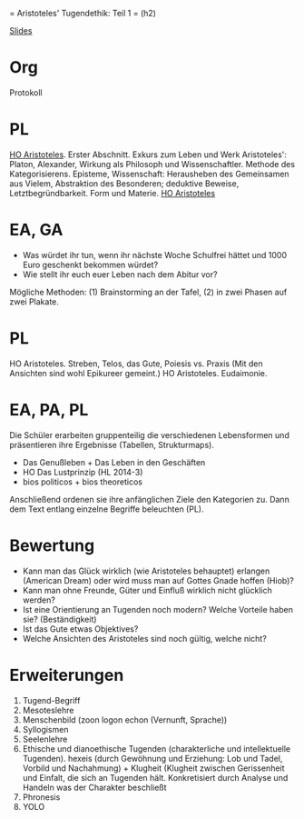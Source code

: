 = Aristoteles' Tugendethik: Teil 1 = (h2)

[Slides](http://xcosx.de/mgb/keineph-slides/ethik-slides/Aristoteles.html)

# Org
Protokoll

# PL
[HO Aristoteles](ho/HO_Aristoteles.md). Erster Abschnitt.
Exkurs zum Leben und Werk Aristoteles':
Platon, Alexander, Wirkung als Philosoph und Wissenschaftler. Methode des Kategorisierens. Episteme, Wissenschaft: Herausheben des Gemeinsamen aus Vielem, Abstraktion des Besonderen; deduktive Beweise, Letztbegründbarkeit. Form und Materie.
[HO Aristoteles](ho/HO_Aristoteles.pdf)

# EA, GA

* Was würdet ihr tun, wenn ihr nächste Woche Schulfrei hättet und 1000 Euro geschenkt bekommen würdet?
* Wie stellt ihr euch euer Leben nach dem Abitur vor?

Mögliche Methoden: (1) Brainstorming an der Tafel, (2) in zwei Phasen auf zwei Plakate.

# PL
HO Aristoteles. Streben, Telos, das Gute, Poiesis vs. Praxis
(Mit den Ansichten sind wohl Epikureer gemeint.)
HO Aristoteles. Eudaimonie.

# EA, PA, PL
Die Schüler erarbeiten gruppenteilig die verschiedenen Lebensformen und präsentieren ihre Ergebnisse (Tabellen, Strukturmaps).
* Das Genußleben + Das Leben in den Geschäften
* HO Das Lustprinzip (HL 2014-3)
* bios politicos + bios theoreticos

Anschließend ordenen sie ihre anfänglichen Ziele den Kategorien zu.
Dann dem Text entlang einzelne Begriffe beleuchten (PL).

# Bewertung

* Kann man das Glück wirklich (wie Aristoteles behauptet) erlangen (American Dream) oder wird muss man auf Gottes Gnade hoffen (Hiob)?
* Kann man ohne Freunde, Güter und Einfluß wirklich nicht glücklich werden?
* Ist eine Orientierung an Tugenden noch modern? Welche Vorteile haben sie? (Beständigkeit)
* Ist das Gute etwas Objektives?
* Welche Ansichten des Aristoteles sind noch gültig, welche nicht?

# Erweiterungen
1. Tugend-Begriff
1. Mesoteslehre
1. Menschenbild (zoon logon echon (Vernunft, Sprache))
1. Syllogismen
1. Seelenlehre
1. Ethische und dianoethische Tugenden (charakterliche und intellektuelle Tugenden). hexeis (durch Gewöhnung und Erziehung: Lob und Tadel, Vorbild und Nachahmung) + Klugheit (Klugheit zwischen Gerissenheit und Einfalt, die sich an Tugenden hält. Konkretisiert durch Analyse und Handeln was der Charakter beschließt
1. Phronesis
1. YOLO

<!--
# Übergänge zu anderen Philosophen
Tabula rasa => Determinismus & Freiheit, IQ-Tests
Staatssysteme => Hobbes

Evtl. besser in der ersten Stunde die erste Lebensform + HO Lustprinzip + HO YOLO.


Lehrplan
==========
Eudaimonie
Telos
Tugend
Ethische und dianoethische Tugenden (charakterliche und intellektuelle Tugenden)
Phronesis
Logos
zoon politikon logon echon (Vernunft, Sprache)
Lebensformen
Seelenlehre
Mesoteslehre
Vgl. mit Stoa
Anwendung: Alltag, Medizin, Ökologie
Grenzen der Tugendethik (Menschenbild)

Ich
===
Syllogismen

---------------------------

Lebensformen
	bios apolaustikos, Hedonismus, Epikureeismus, Stoa (Yolo, Carpediem)
	bios chrematistes, theoretikos, politikos
	Charaktertugenden und phronesis: Def. Tugend, mesotes, hexeis (durch Gewöhnung und Erziehung: Lob und Tadel, Vorbild und Nachahmung) + Klugheit (Klugheit zwischen Gerissenheit und Einfalt, die sich an Tugenden hält. Konkretisiert durch Analyse und Handeln was der Charakter beschließt)
	Polis und Anthropologie: zoon politikon, Verpflichtung auf das Gemeinwohl, vernünftige Verständigung, zoon logon echon + Syllogismen,

Tabula rasa => Determinismus & Freiheit, IQ-Tests
Staatssysteme => Hobbes



bios politikos (moralisch-politisches Leben): normative Ethik, gehorchende Vernunft (= Kritik) gemäß den Charaktertugenden. + Freundschaft um ihrer selbst willen + Phronesis
Wissenschaftlich-philosophisches Leben (bios theoretikos), wesentliche Vernunft, hier ist Unabhängigkeit und praxis/Sichselbstgenugsein. Würdigung: Ablehnung des Kriteriums der gesellschaftlichen Relevanz. Provokation für Philosophie/Akademien, der Philosoph als apolitisch, im (verbundenbleibenden) Überschreiten ist er am meisten Mensch. -->
